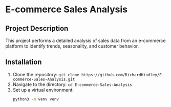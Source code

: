 # E-commerce Sales Analysis

## Project Description
This project performs a detailed analysis of sales data from an e-commerce platform to identify trends, seasonality, and customer behavior.

## Installation
1. Clone the repository: `git clone https://github.com/RichardHindley/E-commerce-Sales-Analysis.git`
2. Navigate to the directory: `cd E-commerce-Sales-Analysis`
3. Set up a virtual environment:
   ```bash
   python3 -m venv venv
